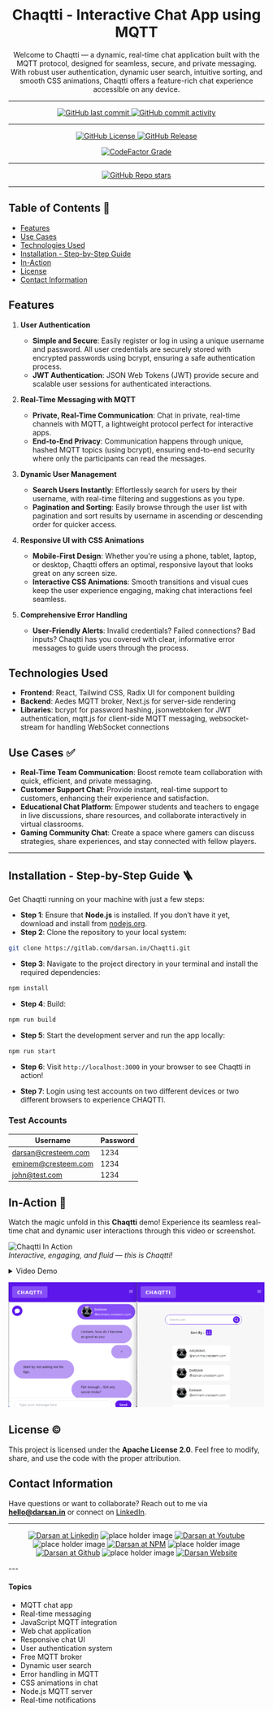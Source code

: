 <div align="center">

# Chaqtti - Interactive Chat App using MQTT

<p id="intro">Welcome to Chaqtti — a dynamic, real-time chat application built with the MQTT protocol, designed for seamless, secure, and private messaging. With robust user authentication, dynamic user search, intuitive sorting, and smooth CSS animations, Chaqtti offers a feature-rich chat experience accessible on any device.</p>

---

<p>

<span>
  <a href="https://github.com/darsan-in/Chaqtti/commits/main">
	<img src="https://img.shields.io/github/last-commit/darsan-in/Chaqtti?display_timestamp=committer&style=for-the-badge&label=Updated%20On" alt="GitHub last commit"/>
  </a>
</span>

<span>
  <a href="">
	<img src="https://img.shields.io/github/commit-activity/m/darsan-in/Chaqtti?style=for-the-badge&label=Commit%20Activity" alt="GitHub commit activity"/>
  </a>
</span>

</p>

---

<p>

<span>
  <a href="LICENSE">
	<img src="https://img.shields.io/github/license/darsan-in/Chaqtti?style=for-the-badge&label=License" alt="GitHub License"/>
  </a>
</span>

<span>
  <a href="https://github.com/darsan-in/Chaqtti/releases">
	<img src="https://img.shields.io/github/v/release/darsan-in/Chaqtti?include_prereleases&sort=date&display_name=tag&style=for-the-badge&label=Latest%20Version" alt="GitHub Release"/>
  </a>
</span>

</p>

<p>

<span>
  <a href="https://www.codefactor.io/repository/github/darsan-in/Chaqtti/issues/main">
	<img src="https://img.shields.io/codefactor/grade/github/darsan-in/Chaqtti?style=for-the-badge&label=Code%20Quality%20Grade" alt="CodeFactor Grade"/>
  </a>
</span>

</p>

---

<p>

<span>
  <a href="">
	<img src="https://img.shields.io/github/stars/darsan-in/Chaqtti?style=for-the-badge&label=Stars" alt="GitHub Repo stars"/>
  </a>
</span>

</p>

---


</div>

## Table of Contents 📝

- [Features](#features)
- [Use Cases](#use-cases-)
- [Technologies Used](#technologies-used)
- [Installation - Step-by-Step Guide](#installation---step-by-step-guide-)
- [In-Action](#in-action-)
- [License](#license-%EF%B8%8F)
- [Contact Information](#contact-information)

## Features
1. **User Authentication**  
   - **Simple and Secure**: Easily register or log in using a unique username and password. All user credentials are securely stored with encrypted passwords using bcrypt, ensuring a safe authentication process.
   - **JWT Authentication**: JSON Web Tokens (JWT) provide secure and scalable user sessions for authenticated interactions.

2. **Real-Time Messaging with MQTT**  
   - **Private, Real-Time Communication**: Chat in private, real-time channels with MQTT, a lightweight protocol perfect for interactive apps.
   - **End-to-End Privacy**: Communication happens through unique, hashed MQTT topics (using bcrypt), ensuring end-to-end security where only the participants can read the messages.

3. **Dynamic User Management**  
   - **Search Users Instantly**: Effortlessly search for users by their username, with real-time filtering and suggestions as you type.
   - **Pagination and Sorting**: Easily browse through the user list with pagination and sort results by username in ascending or descending order for quicker access.

4. **Responsive UI with CSS Animations**  
   - **Mobile-First Design**: Whether you're using a phone, tablet, laptop, or desktop, Chaqtti offers an optimal, responsive layout that looks great on any screen size.
   - **Interactive CSS Animations**: Smooth transitions and visual cues keep the user experience engaging, making chat interactions feel seamless.

5. **Comprehensive Error Handling**  
   - **User-Friendly Alerts**: Invalid credentials? Failed connections? Bad inputs? Chaqtti has you covered with clear, informative error messages to guide users through the process.

## Technologies Used

- **Frontend**: React, Tailwind CSS, Radix UI for component building
- **Backend**: Aedes MQTT broker, Next.js for server-side rendering
- **Libraries**: bcrypt for password hashing, jsonwebtoken for JWT authentication, mqtt.js for client-side MQTT messaging, websocket-stream for handling WebSocket connections

## Use Cases ✅

- **Real-Time Team Communication**: Boost remote team collaboration with quick, efficient, and private messaging.
- **Customer Support Chat**: Provide instant, real-time support to customers, enhancing their experience and satisfaction.
- **Educational Chat Platform**: Empower students and teachers to engage in live discussions, share resources, and collaborate interactively in virtual classrooms.
- **Gaming Community Chat**: Create a space where gamers can discuss strategies, share experiences, and stay connected with fellow players.

---

## Installation - Step-by-Step Guide 🪜

Get Chaqtti running on your machine with just a few steps:

- **Step 1**: Ensure that **Node.js** is installed. If you don’t have it yet, download and install from [nodejs.org](https://nodejs.org/).
- **Step 2**: Clone the repository to your local system:
```bash
git clone https://gitlab.com/darsan.in/Chaqtti.git
```
- **Step 3**: Navigate to the project directory in your terminal and install the required dependencies:
```bash
npm install
```
- **Step 4**: Build:
```bash
npm run build
```
- **Step 5**: Start the development server and run the app locally:
```bash
npm run start
```
- **Step 6**: Visit `http://localhost:3000` in your browser to see Chaqtti in action!

- **Step 7**: Login using test accounts on two different devices or two different browsers to experience CHAQTTI.

### Test Accounts
| Username              | Password |
|-----------------------|----------|
| darsan@cresteem.com   | 1234     |
| eminem@cresteem.com   | 1234     |
| john@test.com         | 1234     |



## In-Action 🤺

Watch the magic unfold in this **Chaqtti** demo! Experience its seamless real-time chat and dynamic user interactions through this video or screenshot.

![Chaqtti In Action](#)  
_Interactive, engaging, and fluid — this is Chaqtti!_
<details>
  <summary>Video Demo</summary>
  <video width="320" height="240" controls>
   <source src="https://raw.githubusercontent.com/darsan-in/Chaqtti/refs/heads/main/demo/walkthrough.mp4" type="video/mp4">
</video>
</details>

![Chaqtti App Home Screen](https://raw.githubusercontent.com/darsan-in/Chaqtti/refs/heads/main/demo/home.png)

## License ©️

This project is licensed under the **Apache License 2.0**. Feel free to modify, share, and use the code with the proper attribution.

## Contact Information

Have questions or want to collaborate? Reach out to me via **hello@darsan.in** or connect on [LinkedIn](https://www.linkedin.com/in/darsan-in/).

---
<p align="center">

<span>
<a href="https://www.linkedin.com/in/darsan-in/"><img width='45px' height='45px' src="https://darsan.in/readme-src/footer-icons/linkedin.png" alt="Darsan at Linkedin"></a>
</span>

<span>
  <img width='20px' height='20px' src="https://darsan.in/readme-src/footer-icons/gap.png" alt="place holder image">
</span>

<span>
<a href="https://www.youtube.com/@darsan-in"><img width='45px' height='45px' src="https://darsan.in/readme-src/footer-icons/youtube.png" alt="Darsan at Youtube"></a>
</span>

<span>
  <img width='20px' height='20px' src="https://darsan.in/readme-src/footer-icons/gap.png" alt="place holder image">
</span>

<span>
<a href="https://www.npmjs.com/~darsan.in"><img width='45px' height='45px' src="https://darsan.in/readme-src/footer-icons/npm.png" alt="Darsan at NPM"></a>
</span>

<span>
  <img width='20px' height='20px' src="https://darsan.in/readme-src/footer-icons/gap.png" alt="place holder image">
</span>

<span>
<a href="https://github.com/darsan-in"><img width='45px' height='45px' src="https://darsan.in/readme-src/footer-icons/github.png" alt="Darsan at Github"></a>
</span>

<span>
  <img width='20px' height='20px' src="https://darsan.in/readme-src/footer-icons/gap.png" alt="place holder image">
</span>

<span>
<a href="https://darsan.in/"><img width='45px' height='45px' src="https://darsan.in/readme-src/footer-icons/website.png" alt="Darsan Website"></a>
</span>

<p>
---

#### Topics

<ul id="keywords">
    <li>MQTT chat app</li>
    <li>Real-time messaging</li>
    <li>JavaScript MQTT integration</li>
    <li>Web chat application</li>
    <li>Responsive chat UI</li>
    <li>User authentication system</li>
    <li>Free MQTT broker</li>
    <li>Dynamic user search</li>
    <li>Error handling in MQTT</li>
    <li>CSS animations in chat</li>
    <li>Node.js MQTT server</li>
    <li>Real-time notifications</li>
</ul>



